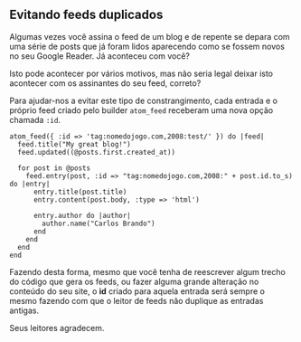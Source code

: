 ## Evitando feeds duplicados

Algumas vezes você assina o feed de um blog e de repente se depara com uma série de posts que já foram lidos aparecendo como se fossem novos no seu Google Reader. Já aconteceu com você?

Isto pode acontecer por vários motivos, mas não seria legal deixar isto acontecer com os assinantes do seu feed, correto?

Para ajudar-nos a evitar este tipo de constrangimento, cada entrada e o próprio feed criado pelo builder `atom_feed` receberam uma nova opção chamada `:id`.

	atom_feed({ :id => 'tag:nomedojogo.com,2008:test/' }) do |feed|
	  feed.title("My great blog!")
	  feed.updated((@posts.first.created_at))

	  for post in @posts
	    feed.entry(post, :id => "tag:nomedojogo.com,2008:" + post.id.to_s) do |entry|
	      entry.title(post.title)
	      entry.content(post.body, :type => 'html')

	      entry.author do |author|
	        author.name("Carlos Brando")
	      end
	    end
	  end
	end

Fazendo desta forma, mesmo que você tenha de reescrever algum trecho do código que gera os feeds, ou fazer alguma grande alteração no conteúdo do seu site, o **id** criado para aquela entrada será sempre o mesmo fazendo com que o leitor de feeds não duplique as entradas antigas.

Seus leitores agradecem.
